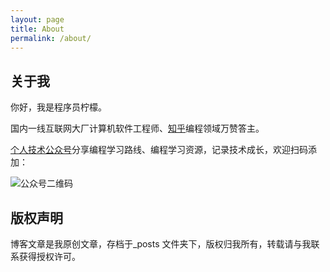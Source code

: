 ```yaml
---
layout: page
title: About
permalink: /about/
---
```


## 关于我
你好，我是程序员柠檬。

国内一线互联网大厂计算机软件工程师、[知乎](https://www.zhihu.com/people/ning-meng-cheng-31-94)编程领域万赞答主。

[个人技术公众号](https://mp.weixin.qq.com/mp/homepage?__biz=MzkwOTE2OTY1Nw==&hid=1&sn=6395e40d884ce4dd3900a68a0f5a6b87&scene=18#wechat_redirect)分享编程学习路线、编程学习资源，记录技术成长，欢迎扫码添加：

![公众号二维码](https://github.com/zhou-shaoming/images/raw/master/gzh/%E6%96%87%E6%9C%AB%E6%8E%A8%E5%B9%BF%E6%96%87%E6%A1%88.png)



## 版权声明

博客文章是我原创文章，存档于_posts 文件夹下，版权归我所有，转载请与我联系获得授权许可。
